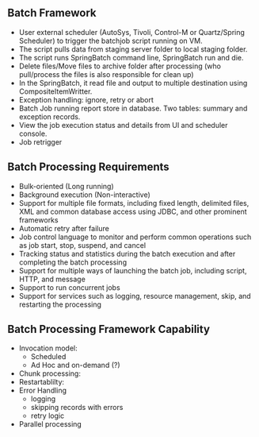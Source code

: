 ## Batch Framework
- User external scheduler (AutoSys, Tivoli, Control-M or Quartz/Spring Scheduler) to trigger the batchjob script running on VM.
- The script pulls data from staging server folder to local staging folder.
- The script runs SpringBatch command line, SpringBatch run and die.
- Delete files/Move files to archive folder after processing (who pull/process the files is also responsible for clean up)
- In the SpringBatch, it read file and output to multiple destination using CompositeItemWritter.
- Exception handling: ignore, retry or abort
- Batch Job running report store in database. Two tables: summary and exception records.
- View the job execution status and details from UI and scheduler console.
- Job retrigger

## Batch Processing Requirements
- Bulk-oriented (Long running)
- Background execution (Non-interactive)
- Support for multiple file formats, including fixed length, delimited files, XML and common database access using JDBC, and other prominent frameworks
- Automatic retry after failure 
- Job control language to monitor and perform common operations such as job start, stop, suspend, and cancel
- Tracking status and statistics during the batch execution and after completing the batch processing
- Support for multiple ways of launching the batch job, including script, HTTP, and message
- Support to run concurrent jobs
- Support for services such as logging, resource management, skip, and restarting the processing

## Batch Processing Framework Capability
- Invocation model:
    - Scheduled
    - Ad Hoc and on-demand (?)
- Chunk processing: 
- Restartablilty:
- Error Handling
  - logging
  - skipping records with errors
  - retry logic  
- Parallel processing

